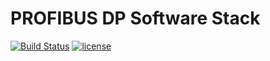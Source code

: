 # PROFIBUS DP Software Stack
[![Build Status](https://travis-ci.org/fredericdepuydt/profibus-dp-software-stack.svg?branch=master)](https://travis-ci.org/fredericdepuydt/profibus-dp-software-stack) [![license](https://img.shields.io/github/license/mashape/apistatus.svg)](https://opensource.org/licenses/GPLv3)
